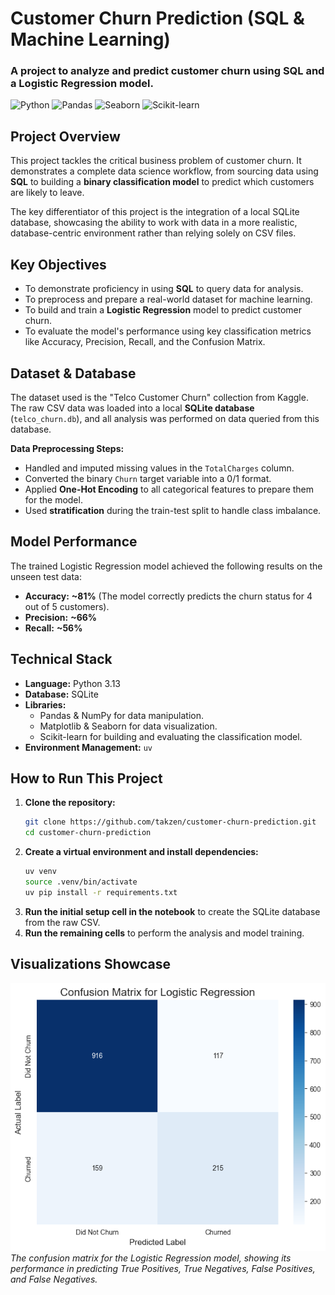 # Customer Churn Prediction (SQL & Machine Learning)

### A project to analyze and predict customer churn using SQL and a Logistic Regression model.

![Python](https://img.shields.io/badge/python-3.13-blue.svg)
![Pandas](https://img.shields.io/badge/pandas-2.3.2-blue.svg)
![Seaborn](https://img.shields.io/badge/seaborn-0.13.2-blue.svg)
![Scikit-learn](https://img.shields.io/badge/scikit--learn-1.7.2-blue.svg)

## Project Overview

This project tackles the critical business problem of customer churn. It demonstrates a complete data science workflow, from sourcing data using **SQL** to building a **binary classification model** to predict which customers are likely to leave.

The key differentiator of this project is the integration of a local SQLite database, showcasing the ability to work with data in a more realistic, database-centric environment rather than relying solely on CSV files.

## Key Objectives

*   To demonstrate proficiency in using **SQL** to query data for analysis.
*   To preprocess and prepare a real-world dataset for machine learning.
*   To build and train a **Logistic Regression** model to predict customer churn.
*   To evaluate the model's performance using key classification metrics like Accuracy, Precision, Recall, and the Confusion Matrix.

## Dataset & Database

The dataset used is the "Telco Customer Churn" collection from Kaggle. The raw CSV data was loaded into a local **SQLite database** (`telco_churn.db`), and all analysis was performed on data queried from this database.

**Data Preprocessing Steps:**
*   Handled and imputed missing values in the `TotalCharges` column.
*   Converted the binary `Churn` target variable into a 0/1 format.
*   Applied **One-Hot Encoding** to all categorical features to prepare them for the model.
*   Used **stratification** during the train-test split to handle class imbalance.

## Model Performance

The trained Logistic Regression model achieved the following results on the unseen test data:
*   **Accuracy:** **~81%** (The model correctly predicts the churn status for 4 out of 5 customers).
*   **Precision:** **~66%**
*   **Recall:** **~56%**

## Technical Stack

*   **Language:** Python 3.13
*   **Database:** SQLite
*   **Libraries:**
    *   Pandas & NumPy for data manipulation.
    *   Matplotlib & Seaborn for data visualization.
    *   Scikit-learn for building and evaluating the classification model.
*   **Environment Management:** `uv`

## How to Run This Project

1.  **Clone the repository:**
    ```bash
    git clone https://github.com/takzen/customer-churn-prediction.git
    cd customer-churn-prediction
    ```
2.  **Create a virtual environment and install dependencies:**
    ```bash
    uv venv
    source .venv/bin/activate
    uv pip install -r requirements.txt
    ```
3.  **Run the initial setup cell in the notebook** to create the SQLite database from the raw CSV.
4.  **Run the remaining cells** to perform the analysis and model training.

## Visualizations Showcase

![Confusion Matrix](images/confusion_matrix.png)
*The confusion matrix for the Logistic Regression model, showing its performance in predicting True Positives, True Negatives, False Positives, and False Negatives.*